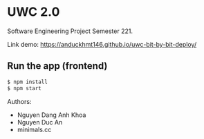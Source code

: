 # UWC 2.0
Software Engineering Project Semester 221.

Link demo: https://anduckhmt146.github.io/uwc-bit-by-bit-deploy/

## Run the app (frontend)

```bash
$ npm install
$ npm start
```

Authors:
- Nguyen Dang Anh Khoa
- Nguyen Duc An
- minimals.cc
